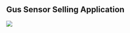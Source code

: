 
<h2>Gus Sensor Selling Application</h2>
<img src="https://user-images.githubusercontent.com/15167039/41155266-1d1088d8-6b3f-11e8-89c4-15571f11cbfa.png">
